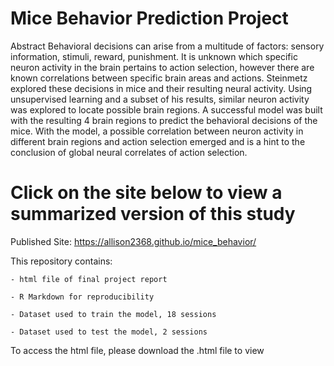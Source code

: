# Mice Behavior Prediction Project

Abstract
Behavioral decisions can arise from a multitude of factors: sensory information, stimuli, reward, punishment. It is unknown which specific neuron activity in the brain pertains to action selection, however there are known correlations between specific brain areas and actions. Steinmetz explored these decisions in mice and their resulting neural activity. Using unsupervised learning and a subset of his results, similar neuron activity was explored to locate possible brain regions. A successful model was built with the resulting 4 brain regions to predict the behavioral decisions of the mice. With the model, a possible correlation between neuron activity in different brain regions and action selection emerged and is a hint to the conclusion of global neural correlates of action selection.

# Click on the site below to view a summarized version of this study
Published Site: https://allison2368.github.io/mice_behavior/ 



This repository contains:
    
    - html file of final project report
    
    - R Markdown for reproducibility
    
    - Dataset used to train the model, 18 sessions 
    
    - Dataset used to test the model, 2 sessions
    
To access the html file, please download the .html file to view
